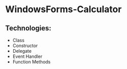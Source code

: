 # WindowsForms-Calculator

## Technologies:
- Class 
- Constructor
- Delegate
- Event Handler
- Function Methods

